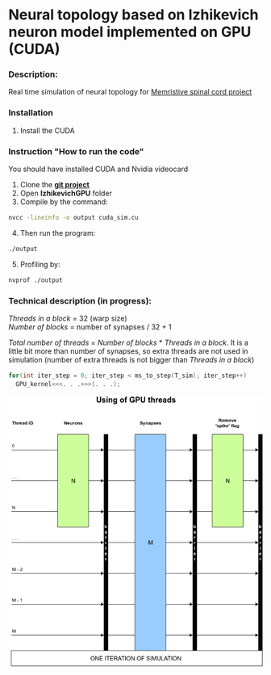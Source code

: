 # Neural topology based on Izhikevich neuron model implemented on GPU (CUDA)

### Description:
Real time simulation of neural topology for [Memristive spinal cord project](https://github.com/research-team/memristive-spinal-cord)

### Installation
1. Install the CUDA

### Instruction "How to run the code"
You should have installed CUDA and Nvidia videocard

1. Clone the **[git project](https://github.com/research-team/memristive-spinal-cord)**
2. Open **IzhikevichGPU** folder
3. Compile by the command:
```bash
nvcc -lineinfo -o output cuda_sim.cu
```
4. Then run the program:
```bash
./output
```
5. Profiling by:
```bash
nvprof ./output
```
### Technical description (in progress):
*Threads in a block* = 32 (warp size)  
*Number of blocks* = number of synapses / 32 + 1

*Total number of threads* = *Number of blocks* * *Threads in a block*. It is a little bit more than number of synapses, so extra threads are not used in simulation (number of extra threads is not bigger than *Threads in a block*)
```c++
for(int iter_step = 0; iter_step < ms_to_step(T_sim); iter_step++)
  GPU_kernel<<<. . .>>>(. . .);
```


![GPU](doc/GPU.png)
